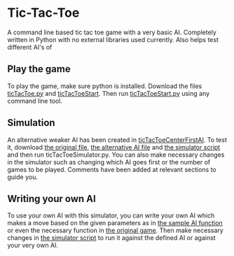 # Tic-Tac-Toe
A command line based tic tac toe game with a very basic AI.
Completely written in Python with no external libraries used currently.
Also helps test different AI's of 
## Play the game
To play the game, make sure python is installed. Download the files [ticTacToe.py](ticTacToe.py) and [ticTacToeStart](ticTacToeStart.py). Then run [ticTacToeStart.py](ticTacToeStart.py) using any command line tool.
## Simulation
An alternative weaker AI has been created in [ticTacToeCenterFirstAI](ticTacToeCenterFirstAI.py). To test it, download [the original file](ticTacToe.py), [the alternative AI file](ticTacToeCenterFirstAI.py) and [the simulator script](ticTacToeSimulator.py) and then run ticTacToeSimulator.py. You can also make necessary changes in the simulator such as changing which AI goes first or the number of games to be played. Comments have been added at relevant sections to guide you.
## Writing your own AI
To use your own AI with this simulator, you can write your own AI which makes a move based on the given parameters as in [the sample AI function](ticTacToeCenterFirstAI.py) or even the necessary function in [the original game](ticTacToe.py). Then make necessary changes in [the simulator script](ticTacToeSimulator.py) to run it against the defined AI or against your very own AI.
